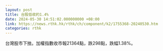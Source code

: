```yaml
---
layout: post
title: 台股低收約1.4%
date: 2024-05-30 14:51:02.000000000 +08:00
link: https://news.rthk.hk/rthk/ch/component/k2/1755368-20240530.htm
categories: rthk
---
```


台灣股市下挫。加權指數收市報21364點，跌298點，跌幅1.38%。
